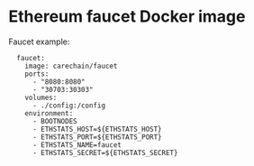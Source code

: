# Ethereum faucet Docker image

Faucet example:

      faucet:
        image: carechain/faucet
        ports:
          - "8080:8080"
          - "30703:30303"
        volumes:
          - ./config:/config
        environment:
          - BOOTNODES
          - ETHSTATS_HOST=${ETHSTATS_HOST}
          - ETHSTATS_PORT=${ETHSTATS_PORT}
          - ETHSTATS_NAME=faucet
          - ETHSTATS_SECRET=${ETHSTATS_SECRET}

